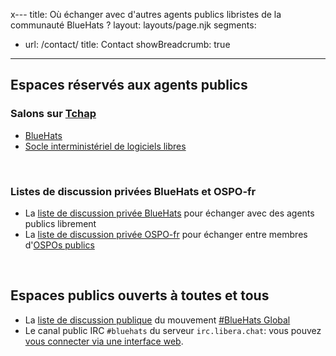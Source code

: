 x---
title: Où échanger avec d'autres agents publics libristes de la communauté BlueHats ?
layout: layouts/page.njk
segments:
  - url: /contact/
    title: Contact
showBreadcrumb: true
---

## Espaces réservés aux agents publics

### Salons sur [Tchap](https://tchap.gouv.fr)

- [BlueHats](https://www.tchap.gouv.fr/#/room/#BlueHats21LW8XE:agent.dinum.tchap.gouv.fr)
- [Socle interministériel de logiciels libres](https://www.tchap.gouv.fr/#/room/#SILLutRYrgV:agent.dinum.tchap.gouv.fr)

<br/>

### Listes de discussion privées BlueHats et OSPO-fr

- La [liste de discussion privée BlueHats](https://groupes.renater.fr/sympa/info/bluehats) pour échanger avec des agents publics librement
- La [liste de discussion privée OSPO-fr](https://groupes.renater.fr/sympa/info/ospo-fr) pour échanger entre membres d'[OSPOs publics](https://code.gouv.fr/fr/ospos/)

<br/>

## Espaces publics ouverts à toutes et tous

- La [liste de discussion publique](https://lists.sr.ht/~bluehats/fr) du mouvement [#BlueHats Global](https://bluehats.global/connect/)
- Le canal public IRC `#bluehats` du serveur `irc.libera.chat`: vous pouvez [vous connecter via une interface web](https://web.libera.chat/#bluehats).

<br/>
